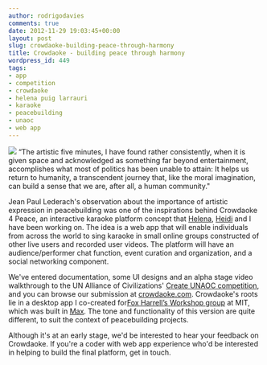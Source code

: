 ```yaml
---
author: rodrigodavies
comments: true
date: 2012-11-29 19:03:45+00:00
layout: post
slug: crowdaoke-building-peace-through-harmony
title: Crowdaoke - building peace through harmony
wordpress_id: 449
tags:
- app
- competition
- crowdaoke
- helena puig larrauri
- karaoke
- peacebuilding
- unaoc
- web app
---
```


[![](http://rodrigodavies.com/blog/wp-content/uploads/2012/11/crowdaoke.png)](http://rodrigodavies.com/blog/wp-content/uploads/2012/11/selector.png)
“The artistic five minutes, I have found rather consistently, when it is given space and acknowledged as something far beyond entertainment, accomplishes what most of politics has been unable to attain: It helps us return to humanity, a transcendent journey that, like the moral imagination, can build a sense that we are, after all, a human community."

Jean Paul Lederach's observation about the importance of artistic expression in peacebuilding was one of the inspirations behind Crowdaoke 4 Peace, an interactive karaoke platform concept that [Helena](http://letthemtalk.org), [Heidi](http://keepingitcurious.blogspot.com) and I have been working on. The idea is a web app that will enable individuals from across the world to sing karaoke in small online groups constructed of other live users and recorded user videos. The platform will have an audience/performer chat function, event curation and organization, and a social networking component.

We've entered documentation, some UI designs and an alpha stage video walkthrough to the UN Alliance of Civilizations' [Create UNAOC competition](http://www.unaoc.org/create/), and you can browse our submission at [crowdaoke.com](http://www.crowdaoke.com). Crowdaoke's roots lie in a desktop app I co-created for[Fox Harrell’s Workshop group](http://student.mit.edu/catalog/mCMSa.html#CMS.950) at MIT, which was built in [Max](http://cycling74.com/products/max/). The tone and functionality of this version are quite different, to suit the context of peacebuilding projects. 

Although it's at an early stage, we'd be interested to hear your feedback on Crowdaoke. If you're a coder with web app experience who'd be interested in helping to build the final platform, get in touch.
